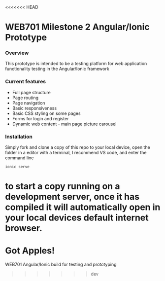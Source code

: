 <<<<<<< HEAD
# WEB701 Milestone 2 Angular/Ionic Prototype

### Overview
This prototype is intended to be a testing platform for web application functionality testing in the Angular/Ionic framework

### Current features
<ul>
  <li>Full page structure</li>
  <li>Page routing</li>
  <li>Page navigation</li>
  <li>Basic responsiveness</li>
  <li>Basic CSS styling on some pages</li>
  <li>Forms for login and register</li>
  <li>Dynamic web content - main page picture carousel</li>  
</ul>

### Installation
Simply fork and clone a copy of this repo to your local device, open the folder in a editor with a terminal, I recommend VS code, and enter the command line 
```
ionic serve
```
to start a copy running on a development server, once it has compiled it will automatically open in your local devices default internet browser.
=======
# Got Apples!

WEB701 Angular/Ionic build for testing and prototyping
>>>>>>> dev
